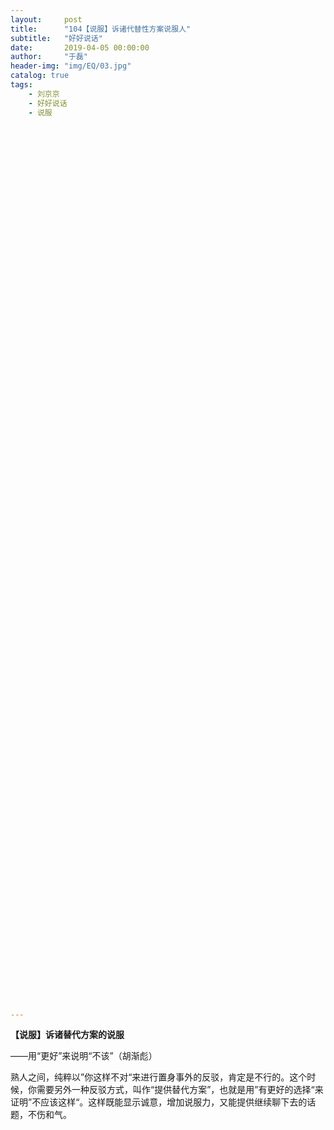 ```yaml
---
layout:     post
title:      "104【说服】诉诸代替性方案说服人"
subtitle:   "好好说话"
date:       2019-04-05 00:00:00
author:     "于磊"
header-img: "img/EQ/03.jpg"
catalog: true
tags:
    - 刘京京
    - 好好说话
    - 说服






































































































---
```


**【说服】诉诸替代方案的说服**

——用“更好”来说明“不该”（胡渐彪）

 

熟人之间，纯粹以”你这样不对“来进行置身事外的反驳，肯定是不行的。这个时候，你需要另外一种反驳方式，叫作“提供替代方案”，也就是用”有更好的选择“来证明”不应该这样“。这样既能显示诚意，增加说服力，又能提供继续聊下去的话题，不伤和气。